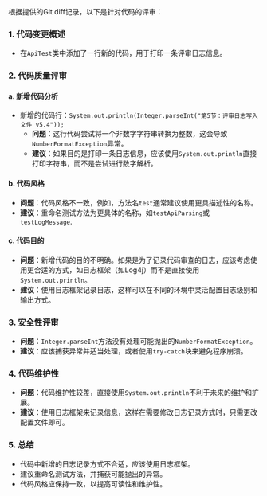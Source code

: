 根据提供的Git diff记录，以下是针对代码的评审：

### 1. 代码变更概述
- 在`ApiTest`类中添加了一行新的代码，用于打印一条评审日志信息。

### 2. 代码质量评审

#### a. 新增代码分析
- 新增的代码行：`System.out.println(Integer.parseInt("第5节：评审日志写入文件 v5.4"));`
  - **问题**：这行代码尝试将一个非数字字符串转换为整数，这会导致`NumberFormatException`异常。
  - **建议**：如果目的是打印一条日志信息，应该使用`System.out.println`直接打印字符串，而不是尝试进行数字解析。

#### b. 代码风格
- **问题**：代码风格不一致，例如，方法名`test`通常建议使用更具描述性的名称。
- **建议**：重命名测试方法为更具体的名称，如`testApiParsing`或`testLogMessage`.

#### c. 代码目的
- **问题**：新增代码的目的不明确。如果是为了记录代码审查的日志，应该考虑使用更合适的方式，如日志框架（如Log4j）而不是直接使用`System.out.println`。
- **建议**：使用日志框架记录日志，这样可以在不同的环境中灵活配置日志级别和输出方式。

### 3. 安全性评审
- **问题**：`Integer.parseInt`方法没有处理可能抛出的`NumberFormatException`。
- **建议**：应该捕获异常并适当处理，或者使用`try-catch`块来避免程序崩溃。

### 4. 代码维护性
- **问题**：代码维护性较差，直接使用`System.out.println`不利于未来的维护和扩展。
- **建议**：使用日志框架来记录信息，这样在需要修改日志记录方式时，只需更改配置文件即可。

### 5. 总结
- 代码中新增的日志记录方式不合适，应该使用日志框架。
- 建议重命名测试方法，并捕获可能抛出的异常。
- 代码风格应保持一致，以提高可读性和维护性。